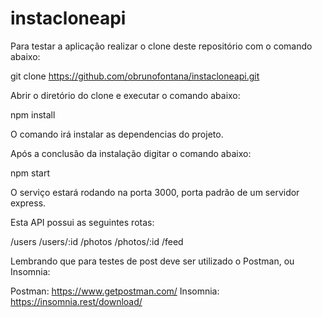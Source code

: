# instacloneapi

Para testar a aplicação realizar o clone deste repositório com o comando abaixo:

git clone https://github.com/obrunofontana/instacloneapi.git

Abrir o diretório do clone e executar o comando abaixo:

npm install

O comando irá instalar as dependencias do projeto.

Após a conclusão da instalação digitar o comando abaixo:

npm start

O serviço estará rodando na porta 3000, porta padrão de um servidor express.


Esta API possui as seguintes rotas:

/users
/users/:id
/photos
/photos/:id
/feed 

Lembrando que para testes de post deve ser utilizado o Postman, ou Insomnia:

Postman: https://www.getpostman.com/
Insomnia: https://insomnia.rest/download/

